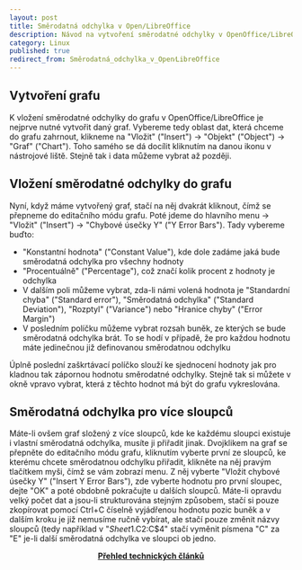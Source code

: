 ```yaml
---
layout: post
title: Směrodatná odchylka v Open/LibreOffice
description: Návod na vytvoření směrodatné odchylky v OpenOffice/LibreOffice, vytvoření grafu, vložení odchylky do grafu a vytvoření směrodatné odchylky pro více sloupců.
category: Linux
published: true
redirect_from: Směrodatná_odchylka_v_Open⁄LibreOffice
---
```


## Vytvoření grafu

K vložení směrodatné odchylky do grafu v OpenOffice/LibreOffice je nejprve nutné vytvořit daný graf. Vybereme tedy oblast dat, která chceme do grafu zahrnout, klikneme na "Vložit" ("Insert") -> "Objekt" ("Object") -> "Graf" ("Chart"). Toho samého se dá docílit kliknutím na danou ikonu v nástrojové liště. Stejně tak i data můžeme vybrat až později.
## Vložení směrodatné odchylky do grafu

Nyní, když máme vytvořený graf, stačí na něj dvakrát kliknout, čímž se přepneme do editačního módu grafu. Poté jdeme do hlavního menu -> "Vložit" ("Insert") -> "Chybové úsečky Y" ("Y Error Bars"). Tady vybereme buďto:

* "Konstantní hodnota" ("Constant Value"), kde dole zadáme jaká bude směrodatná odchylka pro všechny hodnoty
* "Procentuálně" ("Percentage"), což značí kolik procent z hodnoty je odchylka
* V dalším poli můžeme vybrat, zda-li námi volená hodnota je "Standardní chyba" ("Standard error"), "Směrodatná odchylka" ("Standard Deviation"), "Rozptyl" ("Variance") nebo "Hranice chyby" ("Error Margin")
* V posledním políčku můžeme vybrat rozsah buněk, ze kterých se bude směrodatná odchylka brát. To se hodí v případě, že pro každou hodnotu máte jedinečnou již definovanou směrodatnou odchylku

Úplně poslední zaškrtávací políčko slouží ke sjednocení hodnoty jak pro kladnou tak zápornou hodnotu směrodatné odchylky. Stejně tak si můžete v okně vpravo vybrat, která z těchto hodnot má být do grafu vykreslována.
## Směrodatná odchylka pro více sloupců

Máte-li ovšem graf složený z více sloupců, kde ke každému sloupci existuje i vlastní směrodatná odchylka, musíte ji přiřadit jinak. Dvojklikem na graf se přepněte do editačního módu grafu, kliknutím vyberte první ze sloupců, ke kterému chcete směrodatnou odchylku přiřadit, klikněte na něj pravým tlačítkem myši, čímž se vám zobrazí menu. Z něj vyberte "Vložit chybové úsečky Y" ("Insert Y Error Bars"), zde vyberte hodnotu pro první sloupec, dejte "OK" a poté obdobně pokračujte u dalších sloupců. Máte-li opravdu velký počet dat a jsou-li strukturována stejným způsobem, stačí si pouze zkopírovat pomocí Ctrl+C číselně vyjádřenou hodnotu pozic buněk a v dalším kroku je již nemusíme ručně vybírat, ale stačí pouze změnit názvy sloupců (tedy například v "$Sheet1.$C$2:$C$4" stačí vyměnit písmena "C" za "E" je-li další směrodatná odchylka ve sloupci ob jedno.

<center><b><a href="../">Přehled technických článků</a></b></center>

